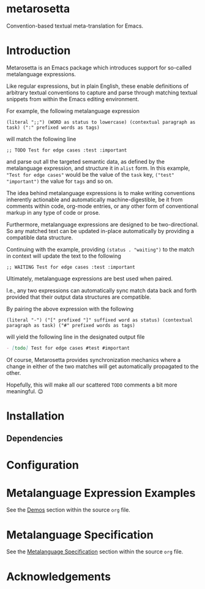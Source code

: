 # metarosetta

Convention-based textual meta-translation for Emacs.

# Introduction

Metarosetta is an Emacs package which introduces support for so-called metalanguage expressions.

Like regular expressions, but in plain English, these enable definitions of arbitrary textual conventions to capture and parse through matching textual snippets from within the Emacs editing environment.

For example, the following metalanguage expression

``` emacs-lisp
(literal ";;") (WORD as status to lowercase) (contextual paragraph as task) (":" prefixed words as tags)
```

will match the following line

``` emacs-lisp
;; TODO Test for edge cases :test :important
```

and parse out all the targeted semantic data, as defined by the metalanguage expression, and structure it in `alist` form.
In this example, `"Test for edge cases"` would be the value of the `task` key, `("test" "important")` the value for `tags` and so on.

The idea behind metalanguage expressions is to make writing conventions inherently actionable and automatically machine-digestible, be it from comments within code, org-mode entries, or any other form of conventional markup in any type of code or prose.

Furthermore, metalanguage expressions are designed to be two-directional. So any matched text can be updated in-place automatically by providing a compatible data structure.

Continuing with the example, providing `(status . "waiting")` to the match in context will update the text to the following

``` emacs-lisp
;; WAITING Test for edge cases :test :important
```

Ultimately, metalanguage expressions are best used when paired.

I.e., any two expressions can automatically sync match data back and forth provided that their output data structures are compatible.

By pairing the above expression with the following

``` emacs-lisp
(literal "-") ("[" prefixed "]" suffixed word as status) (contextual paragraph as task) ("#" prefixed words as tags)
```

will yield the following line in the designated output file

``` markdown
- [todo] Test for edge cases #test #important
```

Of course, Metarosetta provides synchronization mechanics where a change in either of the two matches will get automatically propagated to the other.

Hopefully, this will make all our scattered `TODO` comments a bit more meaningful. :wink:

# Installation

## Dependencies

# Configuration

# Metalanguage Expression Examples

See the [Demos](./metarosetta.org#demos) section within the source `org` file.

# Metalanguage Specification

See the [Metalanguage Specification](./metarosetta.org#language-specification) section within the source `org` file.

# Acknowledgements
